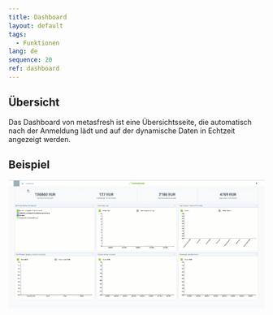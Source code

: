 ```yaml
---
title: Dashboard
layout: default
tags:
  - Funktionen
lang: de
sequence: 20
ref: dashboard
---
```


## Übersicht
Das Dashboard von metasfresh ist eine Übersichtsseite, die automatisch nach der Anmeldung lädt und auf der dynamische Daten in Echtzeit angezeigt werden.

## Beispiel
![](assets/dynamicdashboard.gif)
